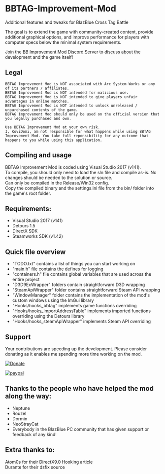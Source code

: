 # BBTAG-Improvement-Mod
Additional features and tweaks for BlazBlue Cross Tag Battle

The goal is to extend the game with community-created content, provide additional graphical options, and improve performance for players with computer specs below the minimal system requirements.

Join the [BB Improvement Mod Discord Server](http://discord.gg/29kExTj) to discuss about the development and the game itself!

## Legal
```
BBTAG Improvement Mod is NOT associated with Arc System Works or any of its partners / affiliates.
BBTAG Improvement Mod is NOT intended for malicious use.
BBTAG Improvement Mod is NOT intended to give players unfair advantages in online matches.
BBTAG Improvement Mod is NOT intended to unlock unreleased / unpurchased contents of the game.
BBTAG Improvement Mod should only be used on the official version that you legally purchased and own.

Use BBTAG Improvement Mod at your own risk. 
I, KoviDomi, am not responsible for what happens while using BBTAG Improvement Mod. You take full reponsibility for any outcome that happens to you while using this application.
```

## Compiling and usage
BBTAG Improvement Mod is coded using Visual Studio 2017 (v141). <br>
To compile, you should only need to load the sln file and compile as-is. No changes should be needed to the solution or source.<br>
Can only be compiled in the Release/Win32 config.<br>
Copy the compiled binary and the settings.ini file from the bin/ folder into the game's root folder.

## Requirements:
* Visual Studio 2017 (v141)
* Detours 1.5
* DirectX SDK
* Steamworks SDK (v1.42)

## Quick file overview
* "TODO.txt" contains a list of things you can start working on
* "main.h" file contains the defines for logging
* "containers.h" file contains global variables that are used across the entire project
* "D3D9ExWrapper" folders contain straightforward D3D wrapping
* "SteamApiWrapper" folder contains straightforward Steam API wrapping
* "WindowManager" folder contains the implementation of the mod's custom windows using the ImGui library
* "Hooks/hooks_bbtag" implements game functions overriding
* "Hooks/hooks_importAddressTable" implements imported functions overriding using the Detours library
* "Hooks/hooks_steamApiWrapper" implements Steam API overriding


## Support
Your contributions are speeding up the development. Please consider donating as it enables me spending more time working on the mod.

[![Donate](https://img.shields.io/badge/Donate-PayPal-green.svg)](https://www.paypal.com/cgi-bin/webscr?cmd=_s-xclick&hosted_button_id=C8EDR78DJ8PU2)

[![paypal](https://www.paypalobjects.com/en_US/i/btn/btn_donateCC_LG.gif)](https://www.paypal.com/cgi-bin/webscr?cmd=_s-xclick&hosted_button_id=C8EDR78DJ8PU2)

## Thanks to the people who have helped the mod along the way:
* Neptune
* Rouzel
* Dormin
* NeoStrayCat
* Everybody in the BlazBlue PC community that has given support or feedback of any kind!

## Extra thanks to:
Atom0s for their DirectX9.0 Hooking article<br>
Durante for their dsfix source
